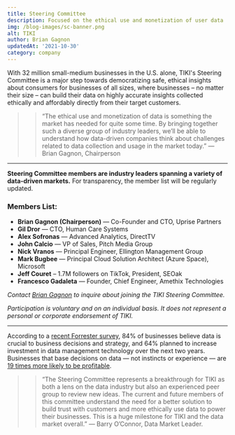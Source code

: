 ```yaml
---
title: Steering Committee
description: Focused on the ethical use and monetization of user data
img: /blog-images/sc-banner.png
alt: TIKI
author: Brian Gagnon
updatedAt: '2021-10-30'
category: company
---
```

With 32 million small-medium businesses in the U.S. alone, TIKI's Steering Committee is a major step towards
democratizing safe, ethical insights about consumers for businesses of all sizes, where businesses – no matter their
size – can build their data on highly accurate insights collected ethically and affordably directly from their target
customers.

>> “The ethical use and monetization of data is something the market has needed for quite some time. By bringing together such a diverse group of industry leaders, we’ll be able to understand how data-driven companies think about challenges related to data collection and usage in the market today.” — Brian Gagnon, Chairperson

---

**Steering Committee members are industry leaders spanning a variety of data-driven markets.** For transparency, the member list will be regularly updated.

### Members List: 
* **Brian Gagnon (Chairperson)** — Co-Founder and CTO, Uprise Partners
* **Gil Dror** — CTO, Human Care Systems
* **Alex Sofronas** — Advanced Analytics, DirectTV
* **John Calcio** — VP of Sales, Pitch Media Group
* **Nick Vranos** — Principal Engineer, Ellington Management Group
* **Mark Bugbee** — Principal Cloud Solution Architect (Azure Space), Microsoft
* **Jeff Couret** – 1.7M followers on TikTok, President, SEOak
* **Francesco Gadaleta** — Founder, Chief Engineer, Amethix Technologies

*Contact [Brian Gagnon](mailto:brian@mytiki.com) to inquire about joining the TIKI Steering Committee.*

*Participation is voluntary and on an individual basis. It does not represent a personal or corporate endorsement of TIKI.*

---

According to a [recent Forrester survey](https://www.collibra.com/wp-content/uploads/The-Business-Impact-of-Data-Intelligent-Management_FINAL.pdf), 84% of businesses believe data is crucial to business decisions and strategy,
and 64% planned to increase investment in data management technology over the next two years. Businesses that base
decisions on data — not instincts or experience — are [19 times more likely to be profitable](https://cognopia.com/data-driven-business-the-ultimate-guide/).

>> “The Steering Committee represents a breakthrough for TIKI as both a lens on the data industry but also an experienced peer group to review new ideas. The current and future members of this committee understand the need for a better solution to build trust with customers and more ethically use data to power their businesses. This is a huge milestone for TIKI and the data market overall.” — Barry O’Connor, Data Market Leader. 

